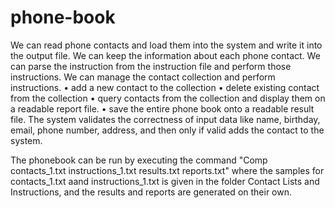 # phone-book
We can read phone contacts and load them into the system and write it into the output file. We can keep the information about each phone contact. We can parse the instruction from the instruction file and perform those instructions. We can manage the contact collection and perform instructions.
• add a new contact to the collection
• delete existing contact from the collection
• query contacts from the collection and display them on a readable report file.
• save the entire phone book onto a readable result file.
The system validates the correctness of input data like name, birthday, email, phone number, address, and then only if valid adds the contact to the system.

The phonebook can be run by executing the command "Comp contacts_1.txt instructions_1.txt results.txt reports.txt" where the samples for contacts_1.txt aand instructions_1.txt is given in the folder Contact Lists and Instructions, and the results and reports are generated on their own.
